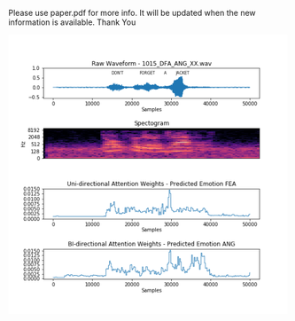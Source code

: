 Please use paper.pdf for more info. It will be updated when the new information is available. Thank You

![Region of Interest detected by unidirectional LSTM vs Bidirectional LSTM attention weights](https://github.com/djaym7/EmotionRecognition/blob/master/Region%20of%20Interest%20-ATTENTION%20WEIGHTS.png)	
